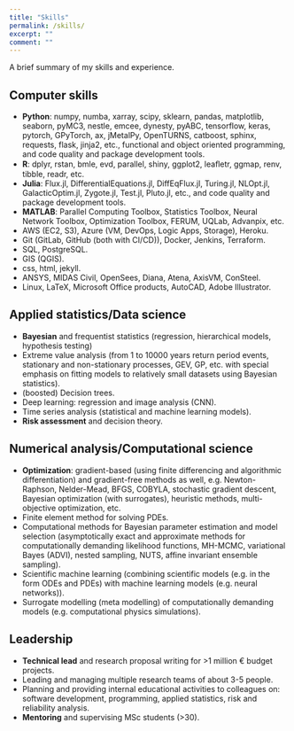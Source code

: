 ```yaml
---
title: "Skills"
permalink: /skills/
excerpt: ""
comment: ""
---
```


A brief summary of my skills and experience.

## Computer skills

- **Python**: numpy, numba, xarray, scipy, sklearn, pandas, matplotlib, seaborn, pyMC3, nestle, emcee, dynesty, pyABC, tensorflow, keras, pytorch, GPyTorch, ax, jMetalPy, OpenTURNS, catboost, sphinx, requests, flask, jinja2, etc., functional and object oriented programming, and code quality and package development tools.
- **R**: dplyr, rstan, bmle, evd, parallel, shiny, ggplot2, leaﬂetr, ggmap, renv, tibble, readr, etc.
- **Julia**: Flux.jl, DifferentialEquations.jl, DiffEqFlux.jl, Turing.jl, NLOpt.jl, GalacticOptim.jl, Zygote.jl, Test.jl, Pluto.jl, etc., and code quality and package development tools.
- **MATLAB**: Parallel Computing Toolbox, Statistics Toolbox, Neural Network Toolbox, Optimization Toolbox, FERUM, UQLab, Advanpix, etc.
- AWS (EC2, S3), Azure (VM, DevOps, Logic Apps, Storage), Heroku.
- Git (GitLab, GitHub (both with CI/CD)), Docker, Jenkins, Terraform.
- SQL, PostgreSQL.
- GIS (QGIS).
- css, html, jekyll.
- ANSYS, MIDAS Civil, OpenSees, Diana, Atena, AxisVM, ConSteel.
- Linux, LaTeX, Microsoft Office products, AutoCAD, Adobe Illustrator.

## Applied statistics/Data science

- **Bayesian** and frequentist statistics (regression, hierarchical models, hypothesis testing)
- Extreme value analysis (from 1 to 10000 years return period events, stationary and non-stationary processes, GEV, GP, etc. with special emphasis on fitting models to relatively small datasets using Bayesian statistics).
- (boosted) Decision trees.
- Deep learning: regression and image analysis (CNN).
- Time series analysis (statistical and machine learning models).
- **Risk assessment** and decision theory.

## Numerical analysis/Computational science

- **Optimization**: gradient-based (using finite differencing and algorithmic differentiation) and gradient-free methods as well, e.g. Newton-Raphson, Nelder-Mead, BFGS, COBYLA, stochastic gradient descent, Bayesian optimization (with surrogates), heuristic methods, multi-objective optimization, etc.
- Finite element method for solving PDEs.
- Computational methods for Bayesian parameter estimation and model selection (asymptotically exact and approximate methods for computationally demanding likelihood functions, MH-MCMC, variational Bayes (ADVI), nested sampling, NUTS, affine invariant ensemble sampling).
- Scientific machine learning (combining scientific models (e.g. in the form ODEs and PDEs) with machine learning models (e.g. neural networks)).
- Surrogate modelling (meta modelling) of computationally demanding models (e.g. computational physics simulations).

## Leadership

- **Technical lead** and research proposal writing for >1 million € budget projects.
- Leading and managing multiple research teams of about 3-5 people.
- Planning and providing internal educational activities to colleagues on: software development, programming, applied statistics, risk and reliability analysis.
- **Mentoring** and supervising MSc students (>30).
